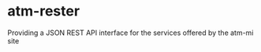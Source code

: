 atm-rester
==========

Providing a JSON REST API interface for the services offered by the atm-mi site
